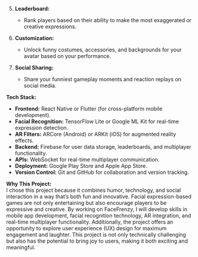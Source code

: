 5. **Leaderboard:**  
   - Rank players based on their ability to make the most exaggerated or creative expressions.  

6. **Customization:**  
   - Unlock funny costumes, accessories, and backgrounds for your avatar based on your performance.  

7. **Social Sharing:**  
   - Share your funniest gameplay moments and reaction replays on social media.  

**Tech Stack:**  
- **Frontend:** React Native or Flutter (for cross-platform mobile development).  
- **Facial Recognition:** TensorFlow Lite or Google ML Kit for real-time expression detection.  
- **AR Filters:** ARCore (Android) or ARKit (iOS) for augmented reality effects.  
- **Backend:** Firebase for user data storage, leaderboards, and multiplayer functionality.  
- **APIs:** WebSocket for real-time multiplayer communication.  
- **Deployment:** Google Play Store and Apple App Store.  
- **Version Control:** Git and GitHub for collaboration and version tracking.  

**Why This Project:**  
I chose this project because it combines humor, technology, and social interaction in a way that’s both fun and innovative. Facial expression-based games are not only entertaining but also encourage players to be expressive and creative. By working on FaceFrenzy, I will develop skills in mobile app development, facial recognition technology, AR integration, and real-time multiplayer functionality. Additionally, the project offers an opportunity to explore user experience (UX) design for maximum engagement and laughter. This project is not only technically challenging but also has the potential to bring joy to users, making it both exciting and meaningful.